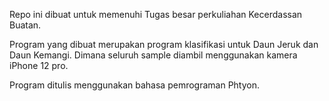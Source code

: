 Repo ini dibuat untuk memenuhi Tugas besar perkuliahan Kecerdassan Buatan.

Program yang dibuat merupakan program klasifikasi untuk Daun Jeruk dan Daun Kemangi.
Dimana seluruh sample diambil menggunakan kamera iPhone 12 pro.

Program ditulis menggunakan bahasa pemrograman Phtyon.
